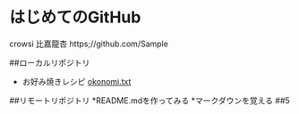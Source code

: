 # はじめてのGitHub
crowsi 比嘉龍杏
https;//github.com/Sample

##ローカルリポジトリ
* お好み焼きレシピ
     [okonomi.txt](okonomi.txt)

##リモートリポジトリ
*README.mdを作ってみる
*マークダウンを覚える
##5